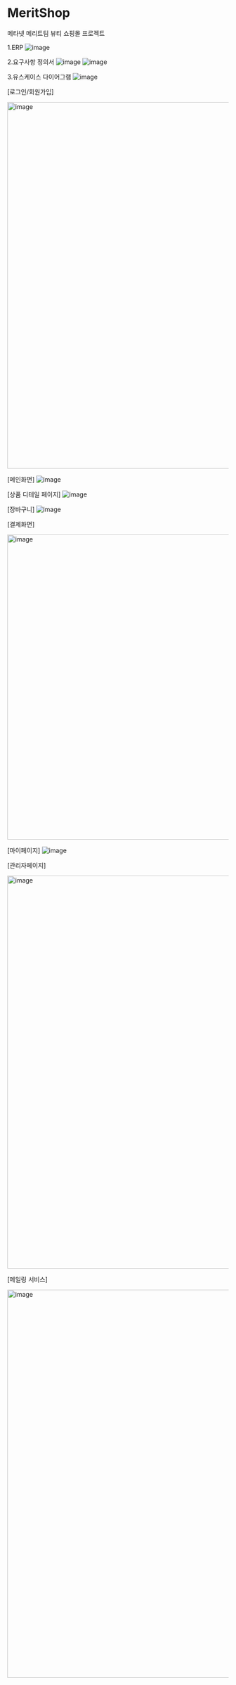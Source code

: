 # MeritShop
메타넷 메리트팀 뷰티 쇼핑몰 프로젝트


1.ERP
![image](https://github.com/Metanet-Merit/MeritShop/assets/45350877/b9c3d98a-dd6a-4a11-8dfd-ab2ddad77d23)


2.요구사항 정의서
![image](https://github.com/Metanet-Merit/MeritShop/assets/45350877/57ccc27e-931e-4d26-881e-c8315c43f66d)
![image](https://github.com/Metanet-Merit/MeritShop/assets/45350877/3f9a1639-5dd0-4546-934b-060e57e87a0d)




3.유스케이스 다이어그램
![image](https://github.com/Metanet-Merit/MeritShop/assets/45350877/3eb6d8ab-3602-4fcf-a988-63a79c348440)



[로그인/회원가입]

<img width="834" alt="image" src="https://github.com/Metanet-Merit/MeritShop/assets/45350877/1e3f0fc0-ac81-4d14-9146-27df9f560de0">




[메인화면]
![image](https://github.com/Metanet-Merit/MeritShop/assets/45350877/539ab969-3892-407c-806d-ffe28093dee7)




[상품 디테일 페이지]
![image](https://github.com/Metanet-Merit/MeritShop/assets/45350877/213f7395-9d05-4d7d-8aa6-34afe1a89196)




[장바구니]
![image](https://github.com/Metanet-Merit/MeritShop/assets/45350877/2e0c3874-483a-42c3-96e9-acac85f14e29)




[결제화면]

<img width="694" alt="image" src="https://github.com/Metanet-Merit/MeritShop/assets/45350877/71618f81-e76b-45a2-83ab-1c0581b6bc66">




[마이페이지]
![image](https://github.com/Metanet-Merit/MeritShop/assets/45350877/f9603df1-f78b-4d93-8d7c-46a7cd8ddc80)




[관리자페이지]

<img width="894" alt="image" src="https://github.com/Metanet-Merit/MeritShop/assets/45350877/d5f608ec-674d-4ccc-82a9-47542b8f60ae">


[메일링 서비스]

<img width="883" alt="image" src="https://github.com/Metanet-Merit/MeritShop/assets/45350877/719283d5-29ab-49a0-b8e4-8dd1080b257e">





